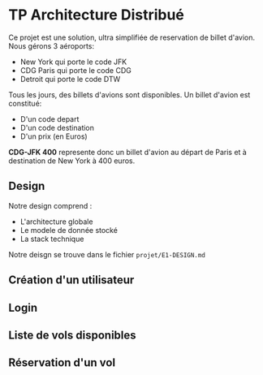 # TP Architecture Distribué

Ce projet est une solution, ultra simplifiée de reservation de billet d'avion.
Nous gérons 3 aéroports:
- New York qui porte le code JFK
- CDG Paris qui porte le code CDG
- Detroit qui porte le code DTW

Tous les jours, des billets d'avions sont disponibles.
Un billet d'avion est constitué:
- D'un code depart
- D'un code destination
- D'un prix (en Euros)

__CDG-JFK 400__ represente donc un billet d'avion au départ de Paris et à destination de New York à 400 euros.

## Design

Notre design comprend :
- L'architecture globale
- Le modele de donnée stocké
- La stack technique

Notre deisgn se trouve dans le fichier ```projet/E1-DESIGN.md```

## Création d'un utilisateur



## Login

## Liste de vols disponibles

## Réservation d'un vol

